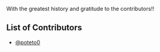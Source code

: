 With the greatest history and gratitude to the contributors!!

## List of Contributors

- [@poteto0](https://github.com/poteto0)
